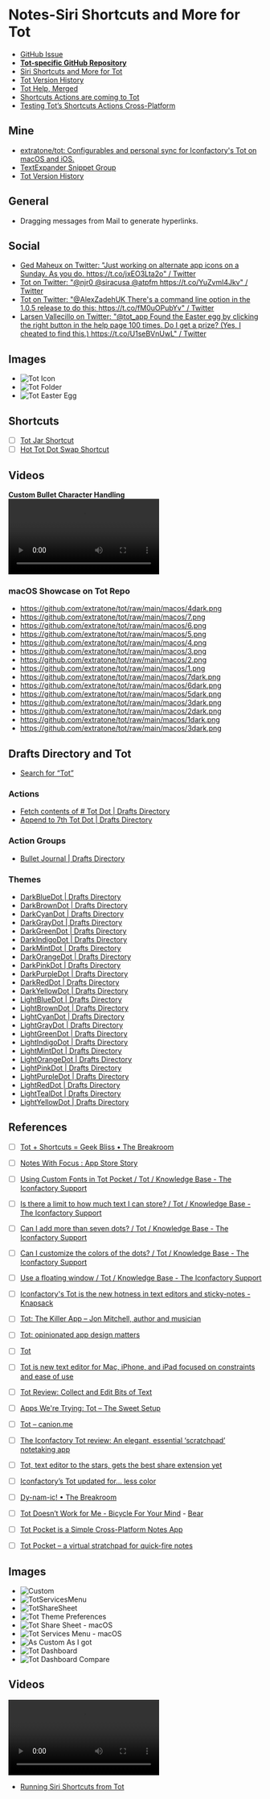 # Notes-Siri Shortcuts and More for Tot
- [GitHub Issue](https://github.com/extratone/bilge/issues/314)
- [**Tot-specific GitHub Repository**](https://github.com/extratone/tot)
- [Siri Shortcuts and More for Tot](drafts://open?uuid=9DAFE8FC-3655-4FBD-BA16-7439BAC109FA)
- [Tot Version History](drafts://open?uuid=BADF99AB-3478-49C3-BF73-704C16C9E154) 
- [Tot Help, Merged](drafts://open?uuid=E4E1326D-7FF8-4E5D-9E91-8509D2789259)
- [Shortcuts Actions are coming to Tot](drafts://open?uuid=DE4A4195-9D96-4CF0-922A-DB642CB6838F)
- [Testing Tot’s Shortcuts Actions Cross-Platform](drafts://open?uuid=452AC87B-E3DD-4BAF-8850-61FF6B51EC13)

## Mine

- [extratone/tot: Configurables and personal sync for Iconfactory's Tot on macOS and iOS.](https://github.com/extratone/tot)
- [TextExpander Snippet Group](https://app.textexpander.com/public/4cef7d32b411c6686d50c7eaff75a7a7)
- [Tot Version History](https://tilde.town/~extratone/tot/versions/)


## General

- Dragging messages from Mail to generate hyperlinks.

## Social

- [Ged Maheux on Twitter: "Just working on alternate app icons on a Sunday. As you do. https://t.co/jxEO3Lta2o" / Twitter](https://twitter.com/gedeon/status/1257005672224473091)
- [Tot on Twitter: "@njr0 @siracusa @atpfm https://t.co/YuZvml4Jkv" / Twitter](https://twitter.com/tot_app/status/1238897868670267397)
- [Tot on Twitter: "@AlexZadehUK There's a command line option in the 1.0.5 release to do this: https://t.co/fM0uOPubYv" / Twitter](https://twitter.com/tot_app/status/1259533984070922241)
- [Larsen Vallecillo on Twitter: "@tot_app Found the Easter egg by clicking the right button in the help page 100 times. Do I get a prize? (Yes, I cheated to find this.) https://t.co/U1seBVnUwL" / Twitter](https://twitter.com/Larsenv_293/status/1259316889353891840)

## Images

- ![Tot Icon](https://user-images.githubusercontent.com/43663476/159338219-26bcb4da-770f-4d6c-8b62-7e9f5dec012b.png)
- ![Tot Folder](https://user-images.githubusercontent.com/43663476/159338345-8ea492b1-de57-4b41-8461-3655c35be400.png)
- ![Tot Easter Egg](https://i.snap.as/nYeHSeRs.png)

## Shortcuts
- [ ] [Tot Jar Shortcut](drafts://open?uuid=7A7DCF8B-BAE7-40B4-96E8-311BFC769722)
- [ ] [Hot Tot Dot Swap Shortcut](drafts://open?uuid=1E11D78E-134E-4583-A6E1-414855E66312)

## Videos
**Custom Bullet Character Handling**
<video controls>
  <source src="https://davidblue.wtf/tot/TotCustomBullets.mp4">
</video>

### macOS Showcase on Tot Repo
- https://github.com/extratone/tot/raw/main/macos/4dark.png
- https://github.com/extratone/tot/raw/main/macos/7.png
- https://github.com/extratone/tot/raw/main/macos/6.png
- https://github.com/extratone/tot/raw/main/macos/5.png
- https://github.com/extratone/tot/raw/main/macos/4.png
- https://github.com/extratone/tot/raw/main/macos/3.png
- https://github.com/extratone/tot/raw/main/macos/2.png
- https://github.com/extratone/tot/raw/main/macos/1.png
- https://github.com/extratone/tot/raw/main/macos/7dark.png
- https://github.com/extratone/tot/raw/main/macos/6dark.png
- https://github.com/extratone/tot/raw/main/macos/5dark.png
- https://github.com/extratone/tot/raw/main/macos/3dark.png
- https://github.com/extratone/tot/raw/main/macos/2dark.png
- https://github.com/extratone/tot/raw/main/macos/1dark.png
- https://github.com/extratone/tot/raw/main/macos/3dark.png

## Drafts Directory and Tot
- [Search for “Tot”](https://actions.getdrafts.com/search?utf8=✓&q=tot)
 
### Actions

- [Fetch contents of # Tot Dot | Drafts Directory](https://actions.getdrafts.com/a/1ub)
- [Append to 7th Tot Dot | Drafts Directory](https://actions.getdrafts.com/a/1uL)

### Action Groups

- [Bullet Journal | Drafts Directory](https://actions.getdrafts.com/g/1gZ)

### Themes

- [DarkBlueDot | Drafts Directory](https://actions.getdrafts.com/t/1iQ)
- [DarkBrownDot | Drafts Directory](https://actions.getdrafts.com/t/1vy)
- [DarkCyanDot | Drafts Directory](https://actions.getdrafts.com/t/1jg)
- [DarkGrayDot | Drafts Directory](https://actions.getdrafts.com/t/1iW)
- [DarkGreenDot | Drafts Directory](https://actions.getdrafts.com/t/1iO)
- [DarkIndigoDot | Drafts Directory](https://actions.getdrafts.com/t/1iS)
- [DarkMintDot | Drafts Directory](https://actions.getdrafts.com/t/1wA)
- [DarkOrangeDot | Drafts Directory](https://actions.getdrafts.com/t/1iK)
- [DarkPinkDot | Drafts Directory](https://actions.getdrafts.com/t/1iY)
- [DarkPurpleDot | Drafts Directory](https://actions.getdrafts.com/t/1vz)
- [DarkRedDot | Drafts Directory](https://actions.getdrafts.com/t/1iI)
- [DarkYellowDot | Drafts Directory](https://actions.getdrafts.com/t/1iM)
- [LightBlueDot | Drafts Directory](https://actions.getdrafts.com/t/1iP)
- [LightBrownDot | Drafts Directory](https://actions.getdrafts.com/t/1vt)
- [LightCyanDot | Drafts Directory](https://actions.getdrafts.com/t/1jh)
- [LightGrayDot | Drafts Directory](https://actions.getdrafts.com/t/1iV)
- [LightGreenDot | Drafts Directory](https://actions.getdrafts.com/t/1iN)
- [LightIndigoDot | Drafts Directory](https://actions.getdrafts.com/t/1iR)
- [LightMintDot | Drafts Directory](https://actions.getdrafts.com/t/1vu)
- [LightOrangeDot | Drafts Directory](https://actions.getdrafts.com/t/1iJ)
- [LightPinkDot | Drafts Directory](https://actions.getdrafts.com/t/1iX)
- [LightPurpleDot | Drafts Directory](https://actions.getdrafts.com/t/1vv)
- [LightRedDot | Drafts Directory](https://actions.getdrafts.com/t/1iH)
- [LightTealDot | Drafts Directory](https://actions.getdrafts.com/t/1vw)
- [LightYellowDot | Drafts Directory](https://actions.getdrafts.com/t/1iL)

## References

- [ ] [Tot + Shortcuts = Geek Bliss • The Breakroom](https://blog.iconfactory.com/2022/03/tot-shortcuts-geek-bliss/)
- [ ] [Notes With Focus : App Store Story](https://apps.apple.com/us/story/id1507996679)
- [ ] [Using Custom Fonts in Tot Pocket / Tot / Knowledge Base - The Iconfactory Support](https://support.iconfactory.com/kb/tot/using-custom-fonts-in-tot-pocket)
- [ ] [Is there a limit to how much text I can store? / Tot / Knowledge Base - The Iconfactory Support](https://support.iconfactory.com/kb/tot/is-there-a-limit-to-how-much-text-i-can-store)
- [ ] [Can I add more than seven dots? / Tot / Knowledge Base - The Iconfactory Support](https://support.iconfactory.com/kb/tot/can-i-add-more-than-seven-dots)
- [ ] [Can I customize the colors of the dots? / Tot / Knowledge Base - The Iconfactory Support](https://support.iconfactory.com/kb/tot/can-i-customize-the-colors-of-the-dots)
- [ ] [Use a floating window / Tot / Knowledge Base - The Iconfactory Support](https://support.iconfactory.com/kb/tot/use-a-floating-window)
- [ ] [Iconfactory's Tot is the new hotness in text editors and sticky-notes - Knapsack](https://knapsack.news/iconfactorys-tot-is-the-new-hotness-in-text-editors-and-sticky-notes/)
- [ ] [Tot: The Killer App – Jon Mitchell, author and musician](https://jonmitchell.net/blog/tot)
- [ ] [Tot: opinionated app design matters](https://www.nickschaden.com/2020/03/30/tot/)
- [ ] [Tot](https://daringfireball.net/2020/02/tot)
- [ ] [Tot is new text editor for Mac, iPhone, and iPad focused on constraints and ease of use](https://9to5mac.com/2020/02/29/tot-text-editor-mac-iphone-ipad/)
- [ ] [Tot Review: Collect and Edit Bits of Text](https://www.macstories.net/reviews/tot-review-collect-and-edit-bits-of-text/)
- [ ] [Apps We're Trying: Tot – The Sweet Setup](https://thesweetsetup.com/apps-were-trying-tot/)
- [ ] [Tot – canion.me](https://canion.me/tot)
- [ ] [The Iconfactory Tot review: An elegant, essential ‘scratchpad’ notetaking app](https://www.macworld.com/article/233920/tot-pocket-review.html)
- [ ] [Tot, text editor to the stars, gets the best share extension yet](https://www.imore.com/tot-text-editor-stars-gets-best-share-extension-yet)
- [ ] [Iconfactory’s Tot updated for… less color](https://sixcolors.com/link/2020/05/iconfactorys-tot-updated-for-less-color/)
- [ ] [Dy-nam-ic! • The Breakroom](https://blog.iconfactory.com/2020/02/dy-nam-ic/)
- [ ] [Tot Doesn’t Work for Me - Bicycle For Your Mind](https://bicycleforyourmind.com/tot_doesn't_work_for_me) - [Bear](bear://x-callback-url/open-note?id=C3A3C27F-057A-4E4D-9924-6476A99B6421-21477-000002C264D8B8F2)
- [ ] [Tot Pocket is a Simple Cross-Platform Notes App](https://appadvice.com/post/tot-pocket-is-a-simple-cross-platform-notes-app/1498235191/1750930361)
- [ ] [Tot Pocket – a virtual stratchpad for quick-fire notes](https://www.tapsmart.com/apps/tot-pocket-virtual-stratchpad-quick-fire-notes/)


## Images

- ![Custom](https://user-images.githubusercontent.com/43663476/159667345-8dd47c87-8778-4feb-93b9-94fa8ed2c802.png)
- ![TotServicesMenu](https://user-images.githubusercontent.com/43663476/159667353-9b95b81a-740b-4546-b20e-8207e5af3096.png)
- ![TotShareSheet](https://user-images.githubusercontent.com/43663476/159667357-0311596f-0a81-4bec-a0b4-9c4447a50dfb.png)
- ![Tot Theme Preferences](https://github.com/extratone/tot/raw/main/media/TotThemePreferences.png)
- ![Tot Share Sheet - macOS](https://github.com/extratone/tot/raw/main/media/TotShareSheet-macOS.png)
- ![Tot Services Menu - macOS](https://github.com/extratone/tot/raw/main/media/TotServicesMenu.png)
- ![As Custom As I got](https://github.com/extratone/tot/raw/main/media/AsCustomAsItGets.png)
- ![Tot Dashboard](https://user-images.githubusercontent.com/43663476/160951777-1b84b133-4f12-4a4f-93b8-2ddb62b033ec.png)
- ![Tot Dashboard Compare](https://user-images.githubusercontent.com/43663476/160951975-ebc1cc18-3a90-4372-988b-779d69deed28.png)

## Videos

<video controls>
  <source src="https://github.com/extratone/tot/raw/main/media/TotGitDemo.mov">
</video>

- [Running Siri Shortcuts from Tot](https://user-images.githubusercontent.com/43663476/159879950-46bccb5a-f378-42cd-8866-745ff39cdf66.mov)


